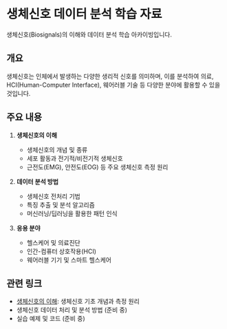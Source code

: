 # 생체신호 데이터 분석 학습 자료

생체신호(Biosignals)의 이해와 데이터 분석 학습 아카이빙입니다.

## 개요

생체신호는 인체에서 발생하는 다양한 생리적 신호를 의미하며, 이를 분석하여 의료, HCI(Human-Computer Interface), 웨어러블 기술 등 다양한 분야에 활용할 수 있을 것입니다.

## 주요 내용

1. **생체신호의 이해**
   - 생체신호의 개념 및 종류
   - 세포 활동과 전기적/비전기적 생체신호
   - 근전도(EMG), 안전도(EOG) 등 주요 생체신호 측정 원리

2. **데이터 분석 방법**
   - 생체신호 전처리 기법
   - 특징 추출 및 분석 알고리즘
   - 머신러닝/딥러닝을 활용한 패턴 인식

3. **응용 분야**
   - 헬스케어 및 의료진단
   - 인간-컴퓨터 상호작용(HCI)
   - 웨어러블 기기 및 스마트 헬스케어

## 관련 링크

- [생체신호의 이해](./understanding_biosignals.md): 생체신호 기초 개념과 측정 원리
- 생체신호 데이터 처리 및 분석 방법 (준비 중)
- 실습 예제 및 코드 (준비 중)

